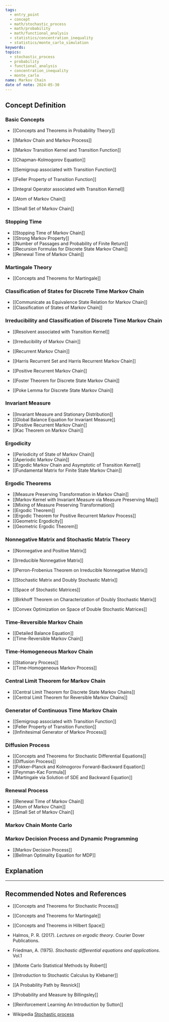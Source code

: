 ```yaml
---
tags:
  - entry_point
  - concept
  - math/stochastic_process
  - math/probability
  - math/functional_analysis
  - statistics/concentration_inequality
  - statistics/monte_carlo_simulation
keywords: 
topics:
  - stochastic_process
  - probability
  - functional_analysis
  - concentration_inequality
  - monte_carlo
name: Markov Chain
date of note: 2024-05-30
---
```


## Concept Definition

### Basic Concepts

- [[Concepts and Theorems in Probability Theory]]

- [[Markov Chain and Markov Process]]
- [[Markov Transition Kernel and Transition Function]]
- [[Chapman-Kolmogorov Equation]]

- [[Semigroup associated with Transition Function]]
- [[Feller Property of Transition Function]]
- [[Integral Operator associated with Transition Kernel]]

- [[Atom of Markov Chain]]
- [[Small Set of Markov Chain]]

### Stopping Time

- [[Stopping Time of Markov Chain]]
- [[Strong Markov Property]]
- [[Number of Passages and Probability of Finite Return]]
- [[Recursion Formulas for Discrete State Markov Chain]]
- [[Renewal Time of Markov Chain]]

### Martingale Theory

- [[Concepts and Theorems for Martingale]]

### Classification of States for Discrete Time Markov Chain

- [[Communicate as Equivalence State Relation for Markov Chain]]
- [[Classification of States of Markov Chain]]

### Irreducibility and Classification of Discrete Time Markov Chain

- [[Resolvent associated with Transition Kernel]]
- [[Irreducibility of Markov Chain]]
- [[Recurrent Markov Chain]]
- [[Harris Recurrent Set and Harris Recurrent Markov Chain]]
- [[Positive Recurrent Markov Chain]]

- [[Foster Theorem for Discrete State Markov Chain]]
- [[Poke Lemma for Discrete State Markov Chain]]

### Invariant Measure

- [[Invariant Measure and Stationary Distribution]]
- [[Global Balance Equation for Invariant Measure]]
- [[Positive Recurrent Markov Chain]]
- [[Kac Theorem on Markov Chain]]

### Ergodicity

- [[Periodicity of State of Markov Chain]]
- [[Aperiodic Markov Chain]]
- [[Ergodic Markov Chain and Asymptotic of Transition Kernel]]
- [[Fundamental Matrix for Finite State Markov Chain]]

### Ergodic Theorems

- [[Measure Preserving Transformation in Markov Chain]]
- [[Markov Kernel with Invariant Measure via Measure Preserving Map]]
- [[Mixing of Measure Preserving Transformation]]
- [[Ergodic Theorem]]
- [[Ergodic Theorem for Positive Recurrent Markov Process]]
- [[Geometric Ergodicity]]
- [[Geometric Ergodic Theorem]]

### Nonnegative Matrix and Stochastic Matrix Theory

- [[Nonnegative and Positive Matrix]]
- [[Irreducible Nonnegative Matrix]]
- [[Perron-Frobenius Theorem on Irreducible Nonnegative Matrix]]

- [[Stochastic Matrix and Doubly Stochastic Matrix]]
- [[Space of Stochastic Matrices]]
- [[Birkhoff Theorem on Characterization of Doubly Stochastic Matrix]]
- [[Convex Optimization on Space of Double Stochastic Matrices]]


### Time-Reversible Markov Chain

- [[Detailed Balance Equation]]
- [[Time-Reversible Markov Chain]]

### Time-Homogeneous Markov Chain

- [[Stationary Process]]
- [[Time-Homogeneous Markov Process]]

### Central Limit Theorem for Markov Chain

- [[Central Limit Theorem for Discrete State Markov Chains]]
- [[Central Limit Theorem for Reversible Markov Chains]]


### Generator of Continuous Time Markov Chain

- [[Semigroup associated with Transition Function]]
- [[Feller Property of Transition Function]]
- [[Infinitesimal Generator of Markov Process]]

### Diffusion Process

- [[Concepts and Theorems for Stochastic Differential Equations]]
- [[Diffusion Process]]
- [[Fokker–Planck and Kolmogorov Forward-Backward Equation]]
- [[Feynman-Kac Formula]]
- [[Martingale via Solution of SDE and Backward Equation]]

### Renewal Process

- [[Renewal Time of Markov Chain]]
- [[Atom of Markov Chain]]
- [[Small Set of Markov Chain]]


### Markov Chain Monte Carlo 





### Markov Decision Process and Dynamic Programming

- [[Markov Decision Process]]
- [[Bellman Optimality Equation for MDP]]



## Explanation





-----------
##  Recommended Notes and References


- [[Concepts and Theorems for Stochastic Process]]
- [[Concepts and Theorems for Martingale]]
- [[Concepts and Theorems in Hilbert Space]]



- Halmos, P. R. (2017). _Lectures on ergodic theory_. Courier Dover Publications.
- Friedman, A. (1975). *Stochastic differential equations and applications*. Vol.1
- [[Monte Carlo Statistical Methods by Robert]]
- [[Introduction to Stochastic Calculus by Klebaner]]
- [[A Probability Path by Resnick]]
- [[Probability and Measure by Billingsley]]

- [[Reinforcement Learning An Introduction by Sutton]]


- Wikipedia [Stochastic process](https://en.wikipedia.org/wiki/Stochastic_process)